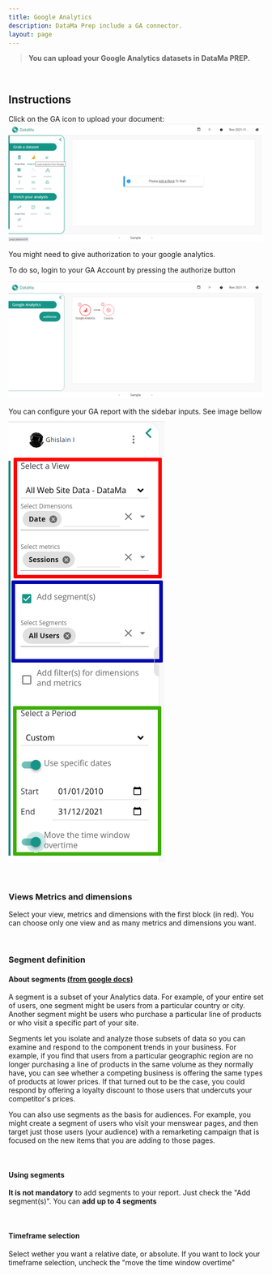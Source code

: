 ```yaml
---
title: Google Analytics
description: DataMa Prep include a GA connector.
layout: page
---
```


> **You can upload your Google Analytics datasets in DataMa PREP.**

<br>

## Instructions

Click on the GA icon to upload your document:
![GAstep1](images/GAstep1.png)

You might need to give authorization to your google analytics.

To do so, login to your GA Account by pressing the authorize button

![GAstep2](images/GAstep2.png)

You can configure your GA report with the sidebar inputs. See image bellow
![GAstep3](images/GAstep3_1.png)

<br>

### Views Metrics and dimensions
Select your view, metrics and dimensions with the first block (in red). You can choose only one view and as many metrics and dimensions you want.

<br>

### Segment definition

#### About segments [(from google docs)](https://support.google.com/analytics/answer/3123951?hl=en#zippy=%2Ccet-article-aborde-les-points-suivants%2Cin-this-article)

A segment is a subset of your Analytics data. For example, of your entire set of users, one segment might be users from a particular country or city. Another segment might be users who purchase a particular line of products or who visit a specific part of your site.

Segments let you isolate and analyze those subsets of data so you can examine and respond to the component trends in your business. For example, if you find that users from a particular geographic region are no longer purchasing a line of products in the same volume as they normally have, you can see whether a competing business is offering the same types of products at lower prices. If that turned out to be the case, you could respond by offering a loyalty discount to those users that undercuts your competitor's prices.

You can also use segments as the basis for audiences. For example, you might create a segment of users who visit your menswear pages, and then target just those users (your audience) with a remarketing campaign that is focused on the new items that you are adding to those pages.

<br>

#### Using segments
**It is not mandatory** to add segments to your report.
Just check the "Add segment(s)". You can **add up to 4 segments**

<br>

#### Timeframe selection

Select wether you want a relative date, or absolute. If you want to lock your timeframe selection, uncheck the "move the time window overtime"
